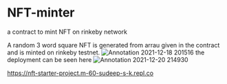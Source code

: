 # NFT-minter
a contract to mint NFT on rinkeby network

A random 3 word square NFT is generated from arrau given in the contract and is minted on rinkeby testnet.
![Annotation 2021-12-18 201516](https://user-images.githubusercontent.com/81789395/170241221-9f7b4a8e-3844-4b10-a143-13466f8f43f7.png)
the deployment can be seen here
![Annotation 2021-12-20 214930](https://user-images.githubusercontent.com/81789395/170241666-e98f0353-f0f2-41c0-bc77-1c6e5b0ff539.png)

https://nft-starter-project.m-60-sudeep-s-k.repl.co
